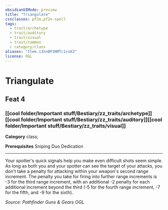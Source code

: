 ```yaml
---
obsidianUIMode: preview
title: "Triangulate"
cssclasses: pf2e,pf2e-spell
tags:
  - trait/archetype
  - trait/auditory
  - trait/visual
  - trait/common
  - category/class
aliases: "Item.i3hnBP3NMTc1vsK3"
license: OGL
---
```

# Triangulate
## Feat 4
### [[cool folder/Important stuff/Bestiary/zz_traits/archetype]][[cool folder/Important stuff/Bestiary/zz_traits/auditory]][[cool folder/Important stuff/Bestiary/zz_traits/visual]]

**Category** class; 



**Prerequisites** Sniping Duo Dedication
* * *
Your spotter's quick signals help you make even difficult shots seem simple. As long as both you and your spotter can see the target of your attacks, you don't take a penalty for attacking within your weapon's second range increment. The penalty you take for firing into further range increments is -3 for the third range increment, with an additional -2 penalty for each additional increment beyond the third (-5 for the fourth range increment, -7 for the fifth, and -9 for the sixth).

*Source: Pathfinder Guns & Gears*
*OGL*